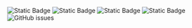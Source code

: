 ![Static Badge](https://img.shields.io/badge/blacklists-60-000000) ![Static Badge](https://img.shields.io/badge/blacklisted-2947386-cc0000) ![Static Badge](https://img.shields.io/badge/whitelisted-2242-00CC00) ![Static Badge](https://img.shields.io/badge/streaming_blacklist-28106-000000) ![GitHub issues](https://img.shields.io/github/issues/fabriziosalmi/blacklists)
